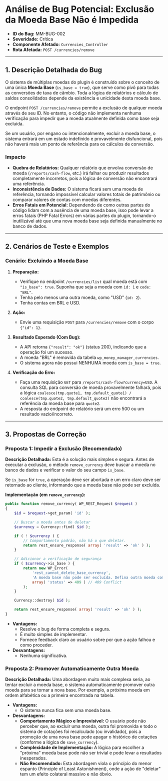 
# Análise de Bug Potencial: Exclusão da Moeda Base Não é Impedida

- **ID do Bug:** MM-BUG-002
- **Severidade:** Crítica
- **Componente Afetado:** `Currencies_Controller`
- **Rota Afetada:** `POST /currencies/remove`

---

## 1. Descrição Detalhada do Bug

O sistema de múltiplas moedas do plugin é construído sobre o conceito de uma única **Moeda Base** (`is_base = true`), que serve como pivô para todas as conversões de taxa de câmbio. Toda a lógica de relatórios e cálculo de saldos consolidados depende da existência e unicidade desta moeda base.

O endpoint `POST /currencies/remove` permite a exclusão de qualquer moeda através de seu ID. No entanto, o código não implementa nenhuma verificação para impedir que a moeda atualmente definida como base seja excluída. 

Se um usuário, por engano ou intencionalmente, excluir a moeda base, o sistema entrará em um estado indefinido e provavelmente disfuncional, pois não haverá mais um ponto de referência para os cálculos de conversão.

### Impacto

- **Quebra de Relatórios:** Qualquer relatório que envolva conversão de moeda (`/reports/cash-flow`, etc.) irá falhar ou produzir resultados completamente incorretos, pois a lógica de conversão não encontrará uma referência.
- **Inconsistência de Dados:** O sistema ficará sem uma moeda de referência, tornando impossível calcular valores totais de patrimônio ou comparar valores de contas com moedas diferentes.
- **Erros Fatais em Potencial:** Dependendo de como outras partes do código lidam com a ausência de uma moeda base, isso pode levar a erros fatais (PHP Fatal Errors) em várias partes do plugin, tornando-o inutilizável até que uma nova moeda base seja definida manualmente no banco de dados.

---

## 2. Cenários de Teste e Exemplos

### Cenário: Excluindo a Moeda Base

1.  **Preparação:**
    - Verifique no endpoint `/currencies/list` qual moeda está com `"is_base": true`. Suponha que seja a moeda com `id: 1` e `code: "BRL"`.
    - Tenha pelo menos uma outra moeda, como "USD" (`id: 2`).
    - Tenha contas em BRL e USD.

2.  **Ação:**
    - Envie uma requisição `POST` para `/currencies/remove` com o corpo `{"id": 1}`.

3.  **Resultado Esperado (Com Bug):**
    - A API retorna `{"result": "ok"}` (status 200), indicando que a operação foi um sucesso.
    - A moeda "BRL" é removida da tabela `wp_money_manager_currencies`.
    - O sistema agora não possui NENHUMA moeda com `is_base = true`.

4.  **Verificação do Erro:**
    - Faça uma requisição `GET` para `/reports/cash-flow?currency=USD`. A consulta SQL para conversão de moeda provavelmente falhará, pois a lógica `coalesce(tmp.quote1, tmp.default_quote1) / coalesce(tmp.quote2, tmp.default_quote2)` não encontrará a referência da moeda base para `quote2`.
    - A resposta do endpoint de relatório será um erro 500 ou um resultado vazio/incorreto.

---

## 3. Propostas de Correção

### Proposta 1: Impedir a Exclusão (Recomendado)

**Descrição Detalhada:**
Esta é a solução mais simples e segura. Antes de executar a exclusão, o método `remove_currency` deve buscar a moeda no banco de dados e verificar o valor do seu campo `is_base`.

Se `is_base` for `true`, a operação deve ser abortada e um erro claro deve ser retornado ao cliente, informando que a moeda base não pode ser excluída.

**Implementação (em `remove_currency`):**

```php
public function remove_currency( WP_REST_Request $request )
{
    $id = $request->get_param( 'id' );

    // Buscar a moeda antes de deletar
    $currency = Currency::find( $id );

    if ( ! $currency ) {
        // Comportamento padrão, não há o que deletar.
        return rest_ensure_response( array( 'result' => 'ok' ) );
    }

    // Adicionar a verificação de segurança
    if ( $currency->is_base ) {
        return new WP_Error(
            'rest_cannot_delete_base_currency',
            'A moeda base não pode ser excluída. Defina outra moeda como base antes de tentar excluir esta.',
            array( 'status' => 409 ) // 409 Conflict
        );
    }

    Currency::destroy( $id );

    return rest_ensure_response( array( 'result' => 'ok' ) );
}
```

- **Vantagens:**
    - Resolve o bug de forma completa e segura.
    - É muito simples de implementar.
    - Fornece feedback claro ao usuário sobre por que a ação falhou e como proceder.
- **Desvantagens:**
    - Nenhuma significativa.

### Proposta 2: Promover Automaticamente Outra Moeda

**Descrição Detalhada:**
Uma abordagem muito mais complexa seria, ao tentar excluir a moeda base, o sistema automaticamente promover outra moeda para se tornar a nova base. Por exemplo, a próxima moeda em ordem alfabética ou a primeira encontrada na tabela.

- **Vantagens:**
    - O sistema nunca fica sem uma moeda base.
- **Desvantagens:**
    - **Comportamento Mágico e Imprevisível:** O usuário pode não perceber que, ao excluir uma moeda, outra foi promovida e todo o sistema de cotações foi recalculado (ou invalidado), pois a promoção de uma nova base pode apagar o histórico de cotações (conforme a lógica de `save_currency`).
    - **Complexidade de Implementação:** A lógica para escolher a "próxima" moeda base pode não ser trivial e pode levar a resultados inesperados.
    - **Não Recomendado:** Esta abordagem viola o princípio do menor espanto (Principle of Least Astonishment), onde a ação de "deletar" tem um efeito colateral massivo e não óbvio.
